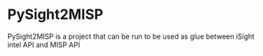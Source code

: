 # PySight2MISP
PySight2MISP is a project that can be run to be used as glue between iSight intel API and MISP API
